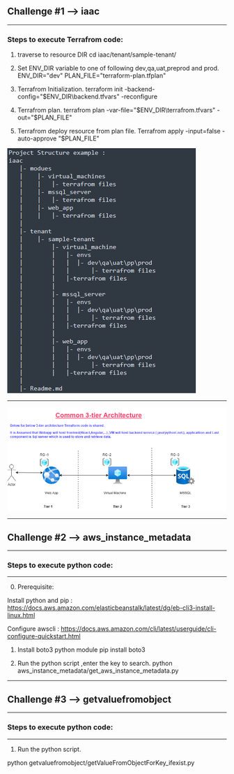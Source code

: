 

## Challenge #1 --> iaac
_____________


### Steps to execute Terrafrom code:


 1) traverse to resource DIR
cd iaac/tenant/sample-tenant/<resource>

 2)  Set ENV_DIR variable to one of following dev,qa,uat,preprod and prod.
ENV_DIR="dev"
PLAN_FILE="terraform-plan.tfplan"

 3) Terrafrom Initialization.
terraform init -backend-config="$ENV_DIR\backend.tfvars" -reconfigure

 4) Terrafrom plan.
terrafrom plan -var-file="$ENV_DIR\terrafrom.tfvars" -out="$PLAN_FILE"

 5) Terrafrom deploy resource from plan file.
Terrafrom apply -input=false -auto-approve "$PLAN_FILE"

  
  <img src="./project_structure.PNG">
  
___________________________________________________________________________________

   
   <img src="./3tier.png">


___________________________________________________________________________________

## Challenge #2  --> aws_instance_metadata
_____________


### Steps to execute python code:
-------------------------------

 0) Prerequisite:

Install  python and pip : https://docs.aws.amazon.com/elasticbeanstalk/latest/dg/eb-cli3-install-linux.html

Configure awscli : https://docs.aws.amazon.com/cli/latest/userguide/cli-configure-quickstart.html

 1) Install boto3 python module
pip install boto3


 2) Run the python script ,enter the key to search.
python aws_instance_metadata/get_aws_instance_metadata.py

___________________________________________________________________________________


## Challenge #3 --> getvaluefromobject
______________________________________

### Steps to execute python code:
-------------------------------

 1) Run the python script.

python getvaluefromobject/getValueFromObjectForKey_ifexist.py
